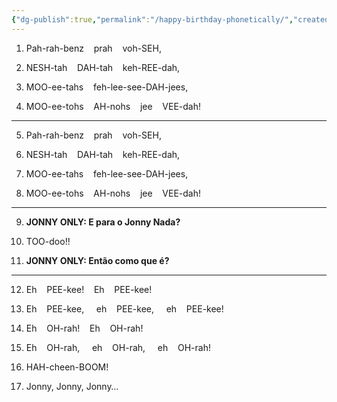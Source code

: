 ```yaml
---
{"dg-publish":true,"permalink":"/happy-birthday-phonetically/","created":"2025-08-09T10:14:34.797-04:00","updated":"2025-08-09T10:19:05.454-04:00"}
---
```



1. Pah-rah-benz    prah    voh-SEH,

2. NESH-tah    DAH-tah    keh-REE-dah,

3. MOO-ee-tahs    feh-lee-see-DAH-jees,

4. MOO-ee-tohs    AH-nohs    jee    VEE-dah!

---

5. Pah-rah-benz    prah    voh-SEH,

6. NESH-tah    DAH-tah    keh-REE-dah,

7. MOO-ee-tahs    feh-lee-see-DAH-jees,

8. MOO-ee-tohs    AH-nohs    jee    VEE-dah!

---

9. **JONNY ONLY: E para o Jonny Nada?**

10. TOO-doo!!

11. **JONNY ONLY: Então como que é?**

---

12. Eh    PEE-kee!    Eh    PEE-kee!

13. Eh    PEE-kee,     eh    PEE-kee,     eh    PEE-kee!

14. Eh    OH-rah!    Eh    OH-rah!

15. Eh    OH-rah,     eh    OH-rah,     eh    OH-rah!

16. HAH-cheen-BOOM!

17. Jonny, Jonny, Jonny…